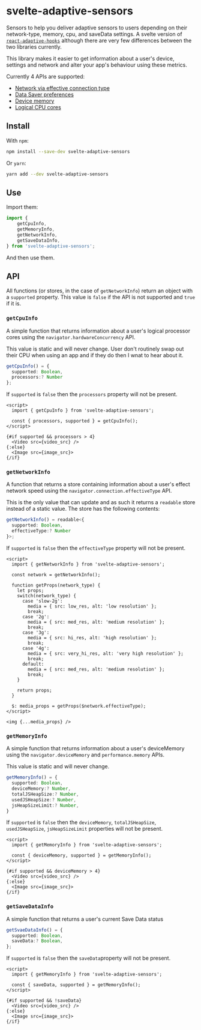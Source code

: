 # svelte-adaptive-sensors

Sensors to help you deliver adaptive sensors to users depending on their network-type, memory, cpu, and saveData settings. A svelte version of [`react-adaptive-hooks`](https://github.com/GoogleChromeLabs/react-adaptive-hooks/) although there are very few differences between the two libraries currently.

This library makes it easier to get information about a user's device, settings and network and alter your app's behaviour using these metrics.

Currently 4 APIs are supported:

- [Network via effective connection type](https://developer.mozilla.org/en-US/docs/Web/API/NetworkInformation/effectiveType)
- [Data Saver preferences](https://developer.mozilla.org/en-US/docs/Web/API/NetworkInformation/saveData)
- [Device memory](https://developer.mozilla.org/en-US/docs/Web/API/Navigator/deviceMemory)
- [Logical CPU cores](https://developer.mozilla.org/en-US/docs/Web/API/NavigatorConcurrentHardware/hardwareConcurrency)

## Install

With `npm`:

```bash
npm install --save-dev svelte-adaptive-sensors
```

Or `yarn`:

```bash
yarn add --dev svelte-adaptive-sensors
```

## Use

Import them:

```js
import {
	getCpuInfo,
	getMemoryInfo,
	getNetworkInfo,
	getSaveDataInfo,
} from 'svelte-adaptive-sensors';
```

And then use them.

## API

All functions (or stores, in the case of `getNetworkInfo`) return an object with a `supported` property. This value is `false` if the API is not supported and `true` if it is.

### `getCpuInfo`

A simple function that returns information about a user's logical processor cores using the `navigator.hardwareConcurrency` API.

This value is static and will never change. User don't routinely swap out their CPU when using an app and if they do then I wnat to hear about it.

```ts
getCpuInfo() = {
  supported: Boolean,
  processors:? Number
};
```

If `supported` is `false` then the `processors` property will not be present.

```svelte
<script>
  import { getCpuInfo } from 'svelte-adaptive-sensors';

  const { processors, supported } = getCpuInfo();
</script>

{#if supported && processors > 4}
  <Video src={video_src} />
{:else}
  <Image src={image_src}>
{/if}
```

### `getNetworkInfo`

A function that returns a store containing information about a user's effect network speed using the `navigator.connection.effectiveType` API.

This is the only value that can update and as such it returns a `readable` store instead of a static value. The store has the following contents:

```ts
getNetworkInfo() = readable<{
  supported: Boolean,
  effectiveType:? Number
}>;
```

If `supported` is `false` then the `effectiveType` property will not be present.

```svelte
<script>
  import { getNetworkInfo } from 'svelte-adaptive-sensors';

  const network = getNetworkInfo();

  function getProps(network_type) {
    let props;
    switch(network_type) {
      case 'slow-2g':
        media = { src: low_res, alt: 'low resolution' };
        break;
      case '2g':
        media = { src: med_res, alt: 'medium resolution' };
        break;
      case '3g':
        media = { src: hi_res, alt: 'high resolution' };
        break;
      case '4g':
        media = { src: very_hi_res, alt: 'very high resolution' };
        break;
      default:
        media = { src: med_res, alt: 'medium resolution' };
        break;
    }

    return props;
  }

  $: media_props = getProps($network.effectiveType);
</script>

<img {...media_props} />
```

### `getMemoryInfo`

A simple function that returns information about a user's deviceMemory using the `navigator.deviceMemory` and `performance.memory` APIs.

This value is static and will never change.

```ts
getMemoryInfo() = {
  supported: Boolean,
  deviceMemory:? Number,
  totalJSHeapSize:? Number,
  usedJSHeapSize:? Number,
  jsHeapSizeLimit:? Number,
}
```

If `supported` is `false` then the `deviceMemory`, `totalJSHeapSize`, `usedJSHeapSize`, `jsHeapSizeLimit` properties will not be present.

```svelte
<script>
  import { getMemoryInfo } from 'svelte-adaptive-sensors';

  const { deviceMemory, supported } = getMemoryInfo();
</script>

{#if supported && deviceMemory > 4}
  <Video src={video_src} />
{:else}
  <Image src={image_src}>
{/if}
```

### `getSaveDataInfo`

A simple function that returns a user's current Save Data status

```ts
getSvaeDataInfo() = {
  supported: Boolean,
  saveData:? Boolean,
};
```

If `supported` is `false` then the `saveData`property will not be present.

```svelte
<script>
  import { getMemoryInfo } from 'svelte-adaptive-sensors';

  const { saveData, supported } = getMemoryInfo();
</script>

{#if supported && !saveData}
  <Video src={video_src} />
{:else}
  <Image src={image_src}>
{/if}
```
